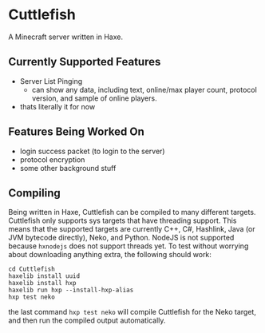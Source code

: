 # Cuttlefish
A Minecraft server written in Haxe.

## Currently Supported Features
- Server List Pinging
    - can show any data, including text, online/max player count, protocol version, and sample of online players.
- thats literally it for now

## Features Being Worked On
- login success packet (to login to the server)
- protocol encryption
- some other background stuff

## Compiling
Being written in Haxe, Cuttlefish can be compiled to many different targets. Cuttlefish only supports sys targets that have threading support. This means that the supported targets are currently C++, C#, Hashlink, Java (or JVM bytecode directly), Neko, and Python. NodeJS is not supported because `hxnodejs` does not support threads yet. To test without worrying about downloading anything extra, the following should work:
```git clone https://github.com/LeotomasMC/Cuttlefish.git
cd Cuttlefish
haxelib install uuid
haxelib install hxp
haxelib run hxp --install-hxp-alias
hxp test neko
```
the last command `hxp test neko` will compile Cuttlefish for the Neko target, and then run the compiled output automatically.
